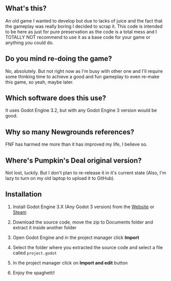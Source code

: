 ## What's this?
An old game I wanted to develop but due to lacks of juice and the fact that the gameplay was really boring I decided to scrap it. This code is intended to be here as just for pure preservation as the code is a total mess and I TOTALLY NOT recommend to use it as a base code for your game or anything you could do.

## Do you mind re-doing the game?
No, absolutely. But not right now as I'm busy with other one and I'll require some thinking time to achieve a good and fun gameplay to even re-make this game, so yeah, maybe later.

## Which software does this use?
It uses Godot Engine 3.2, but with any Godot Engine 3 version would be good.

## Why so many Newgrounds references?
FNF has harmed me more than it has improved my life, I believe so.

## Where's Pumpkin's Deal original version?
Not lost, luckily. But I don't plan to re-release it in it's current state (Also, I'm lazy to turn on my old laptop to upload it to GitHub).

## Installation

1. Install Godot Engine 3.X (Any Godot 3 version) from the [Website](https://godotengine.org)
or [Steam](https://store.steampowered.com/app/404790/Godot_Engine)

2. Download the source code, move the zip to Documents folder and extract it inside another folder

3. Open Godot Engine and in the project manager click **Import**

4. Select the folder where you extracted the source code and select a file called `project.godot`

5. In the project manager click on **Import and edit** button

6. Enjoy the spaghetti!
